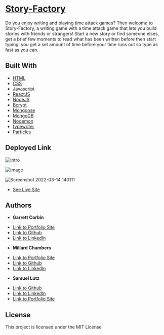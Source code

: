 # [Story-Factory](https://quiet-sierra-37143.herokuapp.com/)

Do you enjoy writing and playing time attack games? Then welcome to Story-Factory, a writing game with a time attack game that lets you build stories with friends or strangers! Start a new story or find someone elses, get a brief few moments to read what has been written before then start typing. you get a set amount of time before your time runs out so type as fast as you can.


## Built With

* [HTML](https://developer.mozilla.org/en-US/docs/Web/HTML)
* [CSS](https://developer.mozilla.org/en-US/docs/Web/CSS)
* [Javascript](https://developer.mozilla.org/en-US/docs/Web/JavaScript)
* [ReactJS](https://reactjs.org/)
* [NodeJS](https://nodejs.org/en/)
* [Bcrypt](https://nodejs.org/en/)
* [Mongoose](https://mongoosejs.com/docs/)
* [MongoDB](https://www.mongodb.com/)
* [Nodemon](https://nodemon.io/)
* [typewriter](https://www.npmjs.com/package/typewriter-effect?activeTab=readme)
* [Particles](https://www.npmjs.com/package/react-particles-js)

## Deployed Link

![intro](https://user-images.githubusercontent.com/91674571/158633855-f4032634-7d44-42e7-b046-6936989d7d72.gif)

![image](https://user-images.githubusercontent.com/91674571/158634336-69d4dd07-3eac-4445-b098-067f828f0c4c.png)

![Screenshot 2022-03-14 140111](https://user-images.githubusercontent.com/91674571/158632928-e56501c7-7459-45c3-ac67-00d70a111594.png)

* [See Live Site](https://quiet-sierra-37143.herokuapp.com/)

## Authors

* **Garrett Corbin** 
- [Link to Portfolio Site](https://antieatingactivist.github.io/Portfolio-V3.0/)
- [Link to Github](https://github.com/antieatingactivist)
- [Link to LinkedIn](https://www.linkedin.com/in/garrett-corbin-7a7777227/)

* **Millard Chambers** 
- [Link to Portfolio Site](https://mchambersiv.github.io/portfolio-v4-react/)
- [Link to Github](https://github.com/MChambersIV)
- [Link to LinkedIn](www.linkedin.com/in/millard-chambers-985448228)

* **Samuel Lutz** 
- [Link to Github](https://samuellutz.github.io/Portfolio-new/)
- [Link to LinkedIn](https://www.linkedin.com/in/samuel-lutz-77138020b/)
- [Link to Portfolio Site](https://www.linkedin.com/in/samuel-lutz-77138020b/)


## License

This project is licensed under the MIT License 
